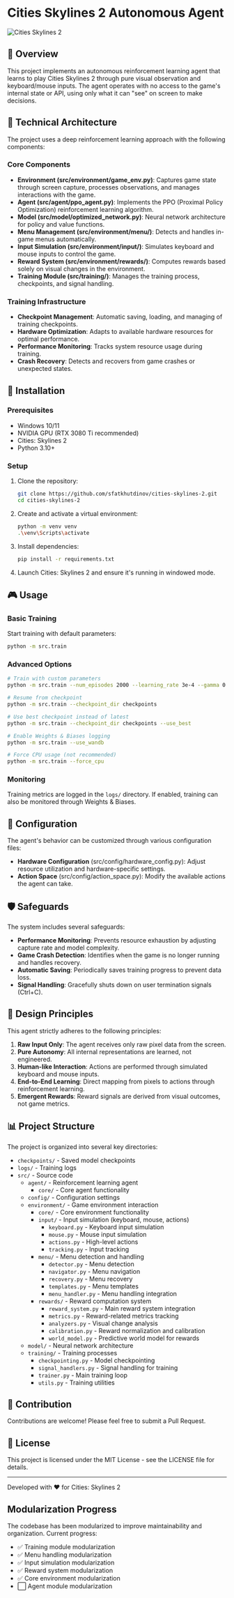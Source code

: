 # Cities Skylines 2 Autonomous Agent

![Cities Skylines 2](https://image.api.playstation.com/vulcan/ap/rnd/202306/0816/3214e62bc2f655c5417a0a3dcaafdbc62d9447ebb58919b7.jpg)

## 🌆 Overview

This project implements an autonomous reinforcement learning agent that learns to play Cities Skylines 2 through pure visual observation and keyboard/mouse inputs. The agent operates with no access to the game's internal state or API, using only what it can "see" on screen to make decisions.

## 🧠 Technical Architecture

The project uses a deep reinforcement learning approach with the following components:

### Core Components

- **Environment (src/environment/game_env.py)**: Captures game state through screen capture, processes observations, and manages interactions with the game.
- **Agent (src/agent/ppo_agent.py)**: Implements the PPO (Proximal Policy Optimization) reinforcement learning algorithm.
- **Model (src/model/optimized_network.py)**: Neural network architecture for policy and value functions.
- **Menu Management (src/environment/menu/)**: Detects and handles in-game menus automatically.
- **Input Simulation (src/environment/input/)**: Simulates keyboard and mouse inputs to control the game.
- **Reward System (src/environment/rewards/)**: Computes rewards based solely on visual changes in the environment.
- **Training Module (src/training/)**: Manages the training process, checkpoints, and signal handling.

### Training Infrastructure

- **Checkpoint Management**: Automatic saving, loading, and managing of training checkpoints.
- **Hardware Optimization**: Adapts to available hardware resources for optimal performance.
- **Performance Monitoring**: Tracks system resource usage during training.
- **Crash Recovery**: Detects and recovers from game crashes or unexpected states.

## 🚀 Installation

### Prerequisites

- Windows 10/11
- NVIDIA GPU (RTX 3080 Ti recommended)
- Cities: Skylines 2
- Python 3.10+

### Setup

1. Clone the repository:
   ```bash
   git clone https://github.com/sfatkhutdinov/cities-skylines-2.git
   cd cities-skylines-2
   ```

2. Create and activate a virtual environment:
   ```bash
   python -m venv venv
   .\venv\Scripts\activate
   ```

3. Install dependencies:
   ```bash
   pip install -r requirements.txt
   ```

4. Launch Cities: Skylines 2 and ensure it's running in windowed mode.

## 🎮 Usage

### Basic Training

Start training with default parameters:

```bash
python -m src.train
```

### Advanced Options

```bash
# Train with custom parameters
python -m src.train --num_episodes 2000 --learning_rate 3e-4 --gamma 0.995

# Resume from checkpoint
python -m src.train --checkpoint_dir checkpoints

# Use best checkpoint instead of latest
python -m src.train --checkpoint_dir checkpoints --use_best

# Enable Weights & Biases logging
python -m src.train --use_wandb

# Force CPU usage (not recommended)
python -m src.train --force_cpu
```

### Monitoring

Training metrics are logged in the `logs/` directory. If enabled, training can also be monitored through Weights & Biases.

## 🔧 Configuration

The agent's behavior can be customized through various configuration files:

- **Hardware Configuration** (src/config/hardware_config.py): Adjust resource utilization and hardware-specific settings.
- **Action Space** (src/config/action_space.py): Modify the available actions the agent can take.

## 🛡️ Safeguards

The system includes several safeguards:

- **Performance Monitoring**: Prevents resource exhaustion by adjusting capture rate and model complexity.
- **Game Crash Detection**: Identifies when the game is no longer running and handles recovery.
- **Automatic Saving**: Periodically saves training progress to prevent data loss.
- **Signal Handling**: Gracefully shuts down on user termination signals (Ctrl+C).

## 🧪 Design Principles

This agent strictly adheres to the following principles:

1. **Raw Input Only**: The agent receives only raw pixel data from the screen.
2. **Pure Autonomy**: All internal representations are learned, not engineered.
3. **Human-like Interaction**: Actions are performed through simulated keyboard and mouse inputs.
4. **End-to-End Learning**: Direct mapping from pixels to actions through reinforcement learning.
5. **Emergent Rewards**: Reward signals are derived from visual outcomes, not game metrics.

## 📊 Project Structure

The project is organized into several key directories:

- `checkpoints/` - Saved model checkpoints
- `logs/` - Training logs
- `src/` - Source code
  - `agent/` - Reinforcement learning agent
    - `core/` - Core agent functionality
  - `config/` - Configuration settings
  - `environment/` - Game environment interaction
    - `core/` - Core environment functionality
    - `input/` - Input simulation (keyboard, mouse, actions)
      - `keyboard.py` - Keyboard input simulation
      - `mouse.py` - Mouse input simulation
      - `actions.py` - High-level actions
      - `tracking.py` - Input tracking
    - `menu/` - Menu detection and handling
      - `detector.py` - Menu detection
      - `navigator.py` - Menu navigation
      - `recovery.py` - Menu recovery
      - `templates.py` - Menu templates
      - `menu_handler.py` - Menu handling integration
    - `rewards/` - Reward computation system
      - `reward_system.py` - Main reward system integration
      - `metrics.py` - Reward-related metrics tracking
      - `analyzers.py` - Visual change analysis
      - `calibration.py` - Reward normalization and calibration
      - `world_model.py` - Predictive world model for rewards
  - `model/` - Neural network architecture
  - `training/` - Training processes
    - `checkpointing.py` - Model checkpointing
    - `signal_handlers.py` - Signal handling for training
    - `trainer.py` - Main training loop
    - `utils.py` - Training utilities

## 🔄 Contribution

Contributions are welcome! Please feel free to submit a Pull Request.

## 📜 License

This project is licensed under the MIT License - see the LICENSE file for details.

---

Developed with ❤️ for Cities: Skylines 2 

## Modularization Progress

The codebase has been modularized to improve maintainability and organization. 
Current progress:

- ✅ Training module modularization
- ✅ Menu handling modularization
- ✅ Input simulation modularization
- ✅ Reward system modularization
- ✅ Core environment modularization
- ⬜ Agent module modularization 